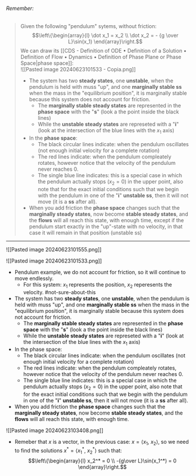 ###### *Remember*:

> Given the following "pendulum" sytems, without friction:$$\left\{\begin{array}{l} \dot x_1 = x_2 \\ \dot x_2  = - {g \over L}\sin(x_1)      \end{array}\right.$$We can draw its [[CDS - Definition of ODE • Definition of a Solution • Definition of Flow • Dynamics • Definition of Phase Plane or Phase Space|phase space]]:<br>![[Pasted image 20240623101533 - Copia.png]]
> - The system has two **steady states**, one **unstable**, when the pendulum is held with muss "up", and one **marginally stable ss** when the mass in the "equilibrium position", it is marginally stable because this system does not account for friction.
> 	- The **marginally stable steady states** are represented in the **phase space** with the "**s**" (look a the point inside the black lines)
> 	- While the **unstable steady states** are represeted with a "**i**" (look at the intersection of the blue lines with the $x_1$ axis)
> - In the **phase space**:
> 	- The black circular lines indicate: when the pendulum oscillates (not enough initial velocity for a complete rotation)
> 	- The red lines indicate: when the pendulum compleately rotates, however notice that the velocity of the pendulum never reaches $0$.
> 	- The single blue line indicates: this is a special case in which the pendulum actually stops $(x_2 = 0)$ in the upper point, also note that for the exact initial conditions such that we begin with the pendulum in one of the "**i**" **unstable ss**, then it will not move (it is a **ss** after all).
> - When you add friction the **phase space** changes such that the **marginally steady states**, now become **stable steady states**, and the **flows** will all reach this state, with enough time, except if the pendulum start exactly in the "up"-state with no velocity, in that case it will remain in that position (unstable ss)

----

![[Pasted image 20240623101555.png]]

![[Pasted image 20240623101533.png]]
- Pendulum example, we do not account for friction, so it will continue to move endlessly.
	- For this system: $x_1$ represents the position, $x_2$ reperesents the velocity. #not-sure-about-this 
- The system has two **steady states**, one **unstable**, when the pendulum is held with muss "up", and one **marginally stable ss** when the mass in the "equilibrium position", it is marginally stable because this system does not account for friction.
	- The **marginally stable steady states** are represented in the **phase space** with the "**s**" (look a the point inside the black lines)
	- While the **unstable steady states** are represeted with a "**i**" (look at the intersection of the blue lines with the $x_1$ axis)
- In the phase space:
	- The black circular lines indicate: when the pendulum oscillates (not enough initial velocity for a complete rotation)
	- The red lines indicate: when the pendulum compleately rotates, however notice that the velocity of the pendulum never reaches $0$.
	- The single blue line indicates: this is a special case in which the pendulum actually stops $(x_2 = 0)$ in the upper point, also note that for the exact initial conditions such that we begin with the pendulum in one of the "**i**" **unstable ss**, then it will not move (it is a **ss** after all).
- When you add friction the **phase space** changes such that the **marginally steady states**, now become **stable steady states**, and the **flows** will all reach this state, with enough time.

![[Pasted image 20240623103408.png]]
- Remeber that $x$ is a vector, in the previous case: $x = \left< x_1,\ x_2 \right>$, so we need to find the solutions $x^* = \left< x_1^*,\ x_2^* \right>$ such that:$$\left\{\begin{array}{l}   x_2^* = 0 \\    -{g\over L}\sin(x_1^*) = 0  \end{array}\right.$$
